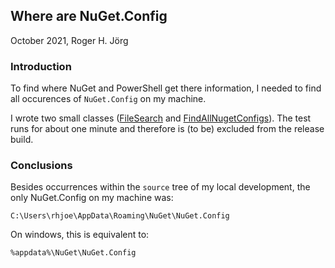 ## Where are NuGet.Config

October 2021, Roger H. Jörg

[FileSearch]: https://github.com/tldag/tldag-dotnet/blob/main/TLDAG.Libraries.Core/IO/FileSearch.cs
[FindAllNugetConfigs]: https://github.com/tldag/tldag-dotnet/blob/main/TLDAG.Libraries.NuGet.Tests/FindAllNugetConfigs.cs

### Introduction

To find where NuGet and PowerShell get there information, I needed to find all occurences of ```NuGet.Config``` on my machine.

I wrote two small classes ([FileSearch][FileSearch] and [FindAllNugetConfigs][FindAllNugetConfigs]). The test runs for about
one minute and therefore is (to be) excluded from the release build.

### Conclusions

Besides occurrences within the ```source``` tree of my local development, the only NuGet.Config on my machine was:

```
C:\Users\rhjoe\AppData\Roaming\NuGet\NuGet.Config
```

On windows, this is equivalent to:

```
%appdata%\NuGet\NuGet.Config
```
